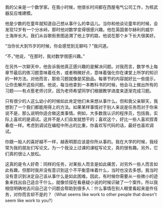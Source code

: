 我的父亲是一个数学家。在我小时候，他很长时间都在西屋电气公司工作，为核武器反应堆建模。

他是少数的在童年就知道自己想从事什么的幸运儿。当你和他谈论童年的时候，会发现12岁有一个分水岭，那时他对数学变得很感兴趣。他在英国普尔赫利的威尔士海岸长大。我们从谷歌街景图追溯了他上学的路，他说在那个乡下长大很美好。

“当你长大到15岁的时候，你会感觉到无聊吗？”我问道。

“不，”他说，“在那时，我对数学很感兴趣。”

在另外一次聊天中，他告诉我他真正感兴趣的是解决问题。对我而言，数学书上每章节最后的练习题意味着任务，或者稍微好点，意味着强化你在课堂上所学的知识的一种方法。对他而言，那些习题就像是奖励品。每章节的内容就好比一些提示，让你去解开这些问题。他说，每当他拿到一本教科书的时候，他会马上做出所有的习题——有点惹老师讨厌，因为老师希望同学们根据教学进度来逐渐完成习题。

只有很少的人这么幼小的时候如此肯定他们未来想从事什么。但和我父亲聊天，我想到了一个我们都能用得上的方法。如果某样事情对于别人来说是任务而对于你来说不是，那么说明你适合做这类事情。例如，大多数我认识的程序员，包括我，实际上喜欢的是调试。这并不是人们自发就想干的；喜欢这个，好比一些人喜欢捏青春痘一样。考虑到调试在编程中所占的比重，你喜欢写代码的话，最好也喜欢调试。

你跟一般人的喜好越不一样，越表明那应该是你所从事的。我在大学的时候，我经常为我的朋友们写论文。为一个我没上过课的课程写论文，真的很有趣。另外，它们真的很让人放松。

这真的是令人好奇：同样的任务，对某些人而言是如此痛苦，对另外一些人而言如此有趣，但那时我并没有意识到这个不平衡意味着什么，当时也没去多想。我当时没有意识到决定自己该从事什么是如此困难。因此，有时候你需要从一些微小的迹象来找出自己适合干什么，就像侦探在看悬疑小说的时候识破了一个案件。所以我相信明确地去问自己这个问题会帮助到很多人：什么事情在别人眼里看起来是件任务，对你而言却不是的？（What seems like work to other people that doesn't seem like work to you?）
